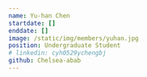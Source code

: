 ```yaml
---
name: Yu-han Chen
startdate: []
enddate: []
image: /static/img/members/yuhan.jpg
position: Undergraduate Student
# linkedin: cyh0529ychengbj
github: Chelsea-abab
---
```

